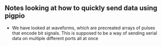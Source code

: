 ## Notes looking at how to quickly send data using pigpio
* We have looked at waveforms, which are precreated arrays of pulses that encode bit signals. This is supposed to be a way of sending serial data on multiple different ports all at once